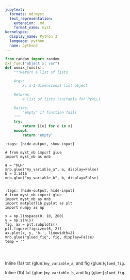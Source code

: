 ```yaml
---
jupytext:
  formats: md:myst
  text_representation:
    extension: .md
    format_name: myst
kernelspec:
  display_name: Python 3
  language: python
  name: python3
---
```


```python
from random import random
@xl_func("object x: var")
def unmix_func(x):
    """Return a list of lists

    Args:
        x: a 1-dimensional list object
        
    Returns:
        a list of lists (suitable for PyXLL) 
        
    Raises:
        "empty" if function fails
    """
    try:
        return [[e] for e in x]
    except:
        return 'empty'
```

```{code-cell} ipython3
:tags: [hide-output, show-input]

# from myst_nb import glue
import myst_nb as mnb

a = "KLH"
mnb.glue("my_variable_a", a, display=False)
b = 3.1416
mnb.glue("my_variable_b", b, display=False)
```

```{glue:} my_variable
```

```{code-cell} ipython3
:tags: [hide-output, hide-input]
# from myst_nb import glue
import myst_nb as mnb
import matplotlib.pyplot as plt
import numpy as np

x = np.linspace(0, 10, 200)
y = np.sin(x)
fig, ax = plt.subplots()
plt.figure(figsize=(6, 2))
ax.plot(x, y, 'b-', linewidth=2)
mnb.glue("glued_fig", fig, display=False)
temp = ''
```

```{glue:figure} glued_fig
```

```{glue:} my_variable_a
```

```{glue:} my_variable_b
```

Inline (1a) txt {glue:}`my_variable_a`, and fig {glue:}`glued_fig`.

Inline (1b) txt {glue:}`my_variable_b`, and fig {glue:}`glued_fig`.
